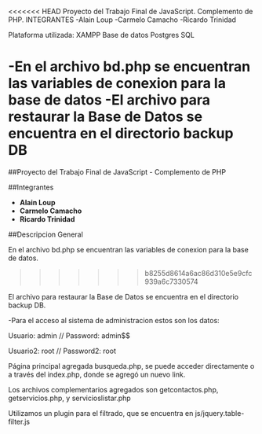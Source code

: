 <<<<<<< HEAD
Proyecto del Trabajo Final de JavaScript.
Complemento de PHP.
INTEGRANTES
-Alain Loup
-Carmelo Camacho
-Ricardo Trinidad

Plataforma utilizada: 
XAMPP
Base de datos Postgres SQL





-En el archivo bd.php se encuentran las variables de conexion para la base de datos
-El archivo para restaurar la Base de Datos se encuentra en el directorio backup DB
=======
##Proyecto del Trabajo Final de JavaScript - Complemento de PHP

##Integrantes
* **Alain Loup**
* **Carmelo Camacho**
* **Ricardo Trinidad**
 
##Descripcion General

En el archivo bd.php se encuentran las variables de conexion para la base de datos.
>>>>>>> b8255d8614a6ac86d310e5e9cfc939a6c7330574

El archivo para restaurar la Base de Datos se encuentra en el directorio backup DB.

-Para el acceso al sistema de administracion estos son los datos:

Usuario: admin	// Password: admin$$

Usuario2: root // Password2: root

Página principal agregada busqueda.php, se puede acceder directamente o a través del index.php, donde se agregó un nuevo link.

Los archivos complementarios agregados son getcontactos.php, getservicios.php, y servicioslistar.php

Utilizamos un plugin para el filtrado, que se encuentra en js/jquery.table-filter.js
